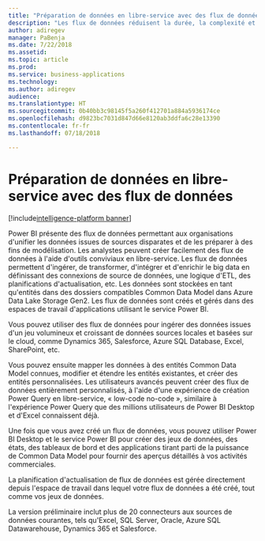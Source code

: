 ```yaml
---
title: "Préparation de données en libre-service avec des flux de données"
description: "Les flux de données réduisent la durée, la complexité et le coût de développement des analyses commerciales réalisées à partir de données couvrant plusieurs applications de gestion et sources de données."
author: adiregev
manager: PaBenja
ms.date: 7/22/2018
ms.assetid: 
ms.topic: article
ms.prod: 
ms.service: business-applications
ms.technology: 
ms.author: adiregev
audience: 
ms.translationtype: HT
ms.sourcegitcommit: 0b40bb3c98145f5a260f412701a884a5936174ce
ms.openlocfilehash: d9823bc7031d847d66e8120ab3ddfa6c28e13390
ms.contentlocale: fr-fr
ms.lasthandoff: 07/18/2018

---
```


# <a name="self-service-data-prep-with-dataflows"></a>Préparation de données en libre-service avec des flux de données 

[!include[intelligence-platform banner](../../includes/intelligence-platform.md)]



Power BI présente des flux de données permettant aux organisations d'unifier les données issues de sources disparates et de les préparer à des fins de modélisation. Les analystes peuvent créer facilement des flux de données à l'aide d'outils conviviaux en libre-service. Les flux de données permettent d'ingérer, de transformer, d'intégrer et d'enrichir le big data en définissant des connexions de source de données, une logique d'ETL, des planifications d'actualisation, etc. Les données sont stockées en tant qu'entités dans des dossiers compatibles Common Data Model dans Azure Data Lake Storage Gen2. Les flux de données sont créés et gérés dans des espaces de travail d'applications utilisant le service Power BI.   

Vous pouvez utiliser des flux de données pour ingérer des données issues d'un jeu volumineux et croissant de données sources locales et basées sur le cloud, comme Dynamics 365, Salesforce, Azure SQL Database, Excel, SharePoint, etc.

Vous pouvez ensuite mapper les données à des entités Common Data Model connues, modifier et étendre les entités existantes, et créer des entités personnalisées. Les utilisateurs avancés peuvent créer des flux de données entièrement personnalisés, à l'aide d'une expérience de création Power Query en libre-service, « low-code no-code », similaire à l'expérience Power Query que des millions utilisateurs de Power BI Desktop et d'Excel connaissent déjà.  

Une fois que vous avez créé un flux de données, vous pouvez utiliser Power BI Desktop et le service Power BI pour créer des jeux de données, des états, des tableaux de bord et des applications tirant parti de la puissance de Common Data Model pour fournir des aperçus détaillés à vos activités commerciales. 

La planification d'actualisation de flux de données est gérée directement depuis l'espace de travail dans lequel votre flux de données a été créé, tout comme vos jeux de données. 

La version préliminaire inclut plus de 20 connecteurs aux sources de données courantes, tels qu'Excel, SQL Server, Oracle, Azure SQL Datawarehouse, Dynamics 365 et Salesforce. 

